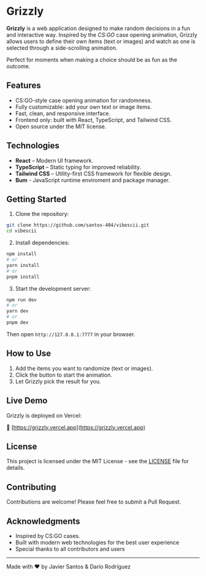 # Grizzly

**Grizzly** is a web application designed to make random decisions in a fun and interactive way. Inspired by the *CS\:GO* case opening animation, Grizzly allows users to define their own items (text or images) and watch as one is selected through a side-scrolling animation.

Perfect for moments when making a choice should be as fun as the outcome.

## Features

* CS\:GO-style case opening animation for randomness.
* Fully customizable: add your own text or image items.
* Fast, clean, and responsive interface.
* Frontend only: built with React, TypeScript, and Tailwind CSS.
* Open source under the MIT license.

## Technologies

* **React** – Modern UI framework.
* **TypeScript** – Static typing for improved reliability.
* **Tailwind CSS** – Utility-first CSS framework for flexible design.
* **Bum** - JavaScript runtime enviroment and package manager.

## Getting Started

1. Clone the repository:
```bash
git clone https://github.com/santos-404/vibescii.git
cd vibescii
```

2. Install dependencies:
```bash
npm install
# or
yarn install
# or
pnpm install
```

3. Start the development server:
```bash
npm run dev
# or
yarn dev
# or
pnpm dev
```

Then open `http://127.0.0.1:7777` in your browser.

## How to Use

1. Add the items you want to randomize (text or images).
2. Click the button to start the animation.
3. Let Grizzly pick the result for you.

## Live Demo

Grizzly is deployed on Vercel:

🔗 [https://grizzly.vercel.app](https://grizzly.vercel.app)

## License

This project is licensed under the MIT License - see the [LICENSE](LICENSE) file for details.

## Contributing

Contributions are welcome! Please feel free to submit a Pull Request.

## Acknowledgments

- Inspired by CS:GO cases.
- Built with modern web technologies for the best user experience
- Special thanks to all contributors and users

---

Made with ❤️ by Javier Santos & Darío Rodríguez
